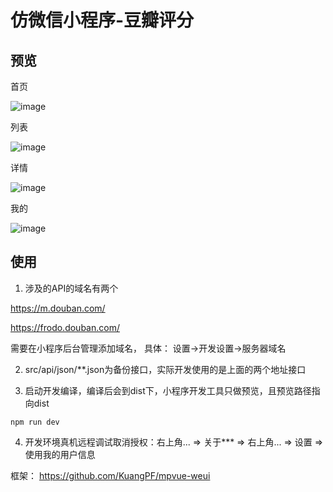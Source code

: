 # 仿微信小程序-豆瓣评分

## 预览

首页

![image](http://7qn7ih.com1.z0.glb.clouddn.com/20180711000512.jpg)

列表

![image](http://7qn7ih.com1.z0.glb.clouddn.com/20180711000518.jpg)

详情

![image](http://7qn7ih.com1.z0.glb.clouddn.com/20180711000525.jpg)

我的

![image](http://7qn7ih.com1.z0.glb.clouddn.com/20180711000529.jpg)

## 使用

1. 涉及的API的域名有两个

https://m.douban.com/

https://frodo.douban.com/

需要在小程序后台管理添加域名， 具体： 设置->开发设置->服务器域名

2. src/api/json/**.json为备份接口，实际开发使用的是上面的两个地址接口

3. 启动开发编译，编译后会到dist下，小程序开发工具只做预览，且预览路径指向dist

```
npm run dev
```
4. 开发环境真机远程调试取消授权：右上角... => 关于*** => 右上角... => 设置 => 使用我的用户信息

框架： https://github.com/KuangPF/mpvue-weui

